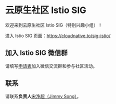 # 云原生社区 Istio SIG
欢迎来到云原生社区 Istio SIG（特别兴趣小组）！

进入 Istio SIG 页面：<https://cloudnative.to/sig-istio/>

## 加入 Istio SIG 微信群

请填写[申请表](https://wj.qq.com/s2/7309386/b0f5/)加入微信交流群和参与社区活动。

## 联系

请联系**负责人**[宋净超（Jimmy Song）](https://jimmysong.io)。